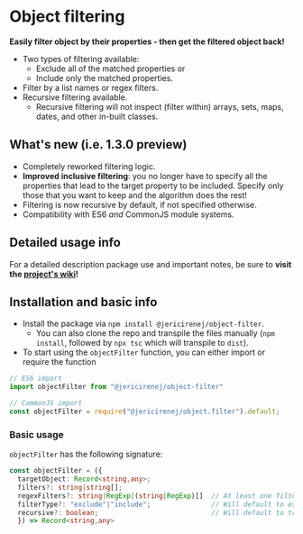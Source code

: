 # Object filtering

**Easily filter object by their properties - then get the filtered object back!**
- Two types of filtering available:
  - Exclude all of the matched properties or 
  - Include only the matched properties.
- Filter by a list names or regex filters.
- Recursive filtering available.
  - Recursive filtering will not inspect (filter within) arrays, sets, maps, dates, and other in-built classes.
## What's new (i.e. 1.3.0 preview)
- Completely reworked filtering logic. 
- **Improved inclusive filtering**: you no longer have to specify all the properties that lead to the target property to be included. Specify only those that you want to keep and the algorithm does the rest!
- Filtering is now recursive by default, if not specified otherwise.
- Compatibility with ES6 *and* CommonJS module systems.

## Detailed usage info

For a detailed description package use and important notes, be sure to **visit the [project's wiki](https://github.com/jericirenej/object-filter/wiki)!**

## Installation and basic info

- Install the package via `npm install @jericirenej/object-filter`.
  - You can also clone the repo and transpile the files manually (`npm install`, followed by `npx tsc` which will transpile to `dist`).
- To start using the `objectFilter` function, you can either import or require the function
```ts
// ES6 import 
import objectFilter from "@jericirenej/object-filter"

// CommonJS import
const objectFilter = require("@jericirenej/object.filter").default;
```


### Basic usage

`objectFilter` has the following signature:

```ts
const objectFilter = ({
  targetObject: Record<string,any>;
  filters?: string|string[];
  regexFilters?: string|RegExp|(string|RegExp)[]  // At least one filter group must be valid.
  filterType?: "exclude"|"include";               // Will default to exclude.
  recursive?: boolean;                            // Will default to true.
  }) => Record<string,any>
```
